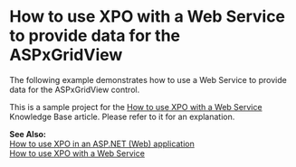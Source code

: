 # How to use XPO with a Web Service to provide data for the ASPxGridView


<p>The following example demonstrates how to use a Web Service to provide data for the ASPxGridView control.</p><p>This is a sample project for the <a href="https://www.devexpress.com/Support/Center/p/AK3911">How to use XPO with a Web Service</a> Knowledge Base article. Please refer to it for an explanation.</p><p><strong>See Also:</strong><br />
<a href="https://www.devexpress.com/Support/Center/p/K18061">How to use XPO in an ASP.NET (Web) application</a><br />
<a href="https://www.devexpress.com/Support/Center/p/E569">How to use XPO with a Web Service</a></p>

<br/>


